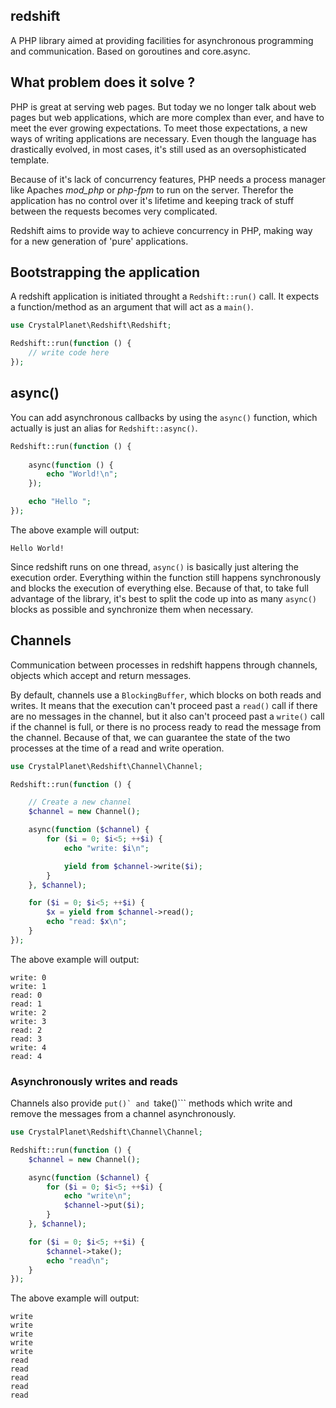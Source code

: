 ## redshift

A PHP library aimed at providing facilities for asynchronous programming and communication. Based on goroutines and core.async.

## What problem does it solve ?

PHP is great at serving web pages. But today we no longer talk about web pages but web applications, which are more complex than ever, and have to meet the ever growing expectations. To meet those expectations, a new ways of writing applications are necessary. Even though the language has drastically evolved, in most cases, it's still used as an oversophisticated template.

Because of it's lack of concurrency features, PHP needs a process manager like Apaches *mod_php* or *php-fpm* to run on the server. Therefor the application has no control over it's lifetime and keeping track of stuff between the requests becomes very complicated.

Redshift aims to provide way to achieve concurrency in PHP, making way for a new generation of 'pure' applications.

## Bootstrapping the application

A redshift application is initiated throught a ```Redshift::run()``` call. It expects a function/method as an argument that will act as a `main()`.

```php
use CrystalPlanet\Redshift\Redshift;

Redshift::run(function () {
    // write code here
});
```

## async()

You can add asynchronous callbacks by using the ```async()``` function, which actually is just an alias for ```Redshift::async()```.

```php
Redshift::run(function () {
    
    async(function () {
        echo "World!\n";
    });

    echo "Hello ";
});
```
The above example will output:

```
Hello World!
```

Since redshift runs on one thread, ```async()``` is basically just altering the execution order. Everything within the function still happens synchronously and blocks the execution of everything else. Because of that, to take full advantage of the library, it's best to split the code up into as many ```async()``` blocks as possible and synchronize them when necessary.

## Channels

Communication between processes in redshift happens through channels, objects which accept and return messages.

By default, channels use a ```BlockingBuffer```, which blocks on both reads and writes. It means that the execution can't proceed past a `read()` call if there are no messages in the channel, but it also can't proceed past a `write()` call if the channel is full, or there is no process ready to read the message from the channel. Because of that, we can guarantee the state of the two processes at the time of a read and write operation.

```php
use CrystalPlanet\Redshift\Channel\Channel;

Redshift::run(function () {

    // Create a new channel
    $channel = new Channel();

    async(function ($channel) {
        for ($i = 0; $i<5; ++$i) {
            echo "write: $i\n";

            yield from $channel->write($i);
        }
    }, $channel);

    for ($i = 0; $i<5; ++$i) {
        $x = yield from $channel->read();
        echo "read: $x\n";
    }
});
```

The above example will output:

```
write: 0
write: 1
read: 0
read: 1
write: 2
write: 3
read: 2
read: 3
write: 4
read: 4
```

### Asynchronously writes and reads

Channels also provide ```put()` and ```take()``` methods which write and remove the messages from a channel asynchronously.

```php
use CrystalPlanet\Redshift\Channel\Channel;

Redshift::run(function () {
    $channel = new Channel();

    async(function ($channel) {
        for ($i = 0; $i<5; ++$i) {
            echo "write\n";
            $channel->put($i);
        }
    }, $channel);

    for ($i = 0; $i<5; ++$i) {
        $channel->take();
        echo "read\n";
    }
});
```

The above example will output:

```
write
write
write
write
write
read
read
read
read
read
```
